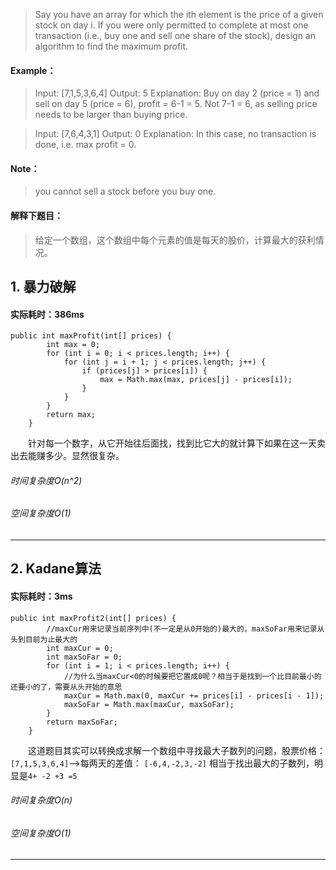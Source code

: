 > Say you have an array for which the ith element is the price of a given stock on day i.
If you were only permitted to complete at most one transaction (i.e., buy one and sell one share of the stock), design an algorithm to find the maximum profit.
#### Example：
> Input: [7,1,5,3,6,4]
Output: 5
Explanation: Buy on day 2 (price = 1) and sell on day 5 (price = 6), profit = 6-1 = 5.
             Not 7-1 = 6, as selling price needs to be larger than buying price.

> Input: [7,6,4,3,1]
Output: 0
Explanation: In this case, no transaction is done, i.e. max profit = 0.

#### Note：
> you cannot sell a stock before you buy one.

#### 解释下题目：
> 给定一个数组，这个数组中每个元素的值是每天的股价，计算最大的获利情况。


## 1. 暴力破解
#### 实际耗时：386ms
```
public int maxProfit(int[] prices) {
        int max = 0;
        for (int i = 0; i < prices.length; i++) {
            for (int j = i + 1; j < prices.length; j++) {
                if (prices[j] > prices[i]) {
                    max = Math.max(max, prices[j] - prices[i]);
                }
            }
        }
        return max;
    }
```
&emsp;&emsp;针对每一个数字，从它开始往后面找，找到比它大的就计算下如果在这一天卖出去能赚多少。显然很复杂。
###### 时间复杂度O(n^2)
###### 空间复杂度O(1)
---------
## 2. Kadane算法
#### 实际耗时：3ms
```
public int maxProfit2(int[] prices) {
        //maxCur用来记录当前序列中(不一定是从0开始的)最大的，maxSoFar用来记录从头到目前为止最大的
        int maxCur = 0;
        int maxSoFar = 0;
        for (int i = 1; i < prices.length; i++) {
            //为什么当maxCur<0的时候要把它置成0呢？相当于是找到一个比目前最小的还要小的了，需要从头开始的意思
            maxCur = Math.max(0, maxCur += prices[i] - prices[i - 1]);
            maxSoFar = Math.max(maxCur, maxSoFar);
        }
        return maxSoFar;
    }
```
&emsp;&emsp;这道题目其实可以转换成求解一个数组中寻找最大子数列的问题，股票价格：`[7,1,5,3,6,4]`-->每两天的差值： `[-6,4,-2,3,-2]` 相当于找出最大的子数列，明显是`4+ -2 +3 =5` 
###### 时间复杂度O(n)
###### 空间复杂度O(1)
---------
